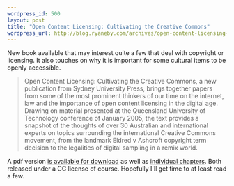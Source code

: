 ```yaml
--- 
wordpress_id: 500
layout: post
title: "Open Content Licensing: Cultivating the Creative Commons"
wordpress_url: http://blog.ryaneby.com/archives/open-content-licensing-cultivating-the-creative-commons/
---
```

New book available that may interest quite a few that deal with copyright or licensing. It also touches on why it is important for some cultural items to be openly accessible.

<blockquote>Open Content Licensing: Cultivating the Creative Commons, a new publication from Sydney University Press, brings together papers from some of the most prominent thinkers of our time on the internet, law and the importance of open content licensing in the digital age. Drawing on material presented at the Queensland University of Technology conference of January 2005, the text provides a snapshot of the thoughts of over 30 Australian and international experts on topics surrounding the international Creative Commons movement, from the landmark Eldred v Ashcroft copyright term decision to the legalities of digital sampling in a remix world.</blockquote>

A pdf version <a href="http://eprints.qut.edu.au/archive/00006677/">is available for download</a> as well as <a href="http://ses.library.usyd.edu.au/handle/2123/1559">individual chapters</a>. Both released under a CC license of course. Hopefully I'll get time to at least read a few.
